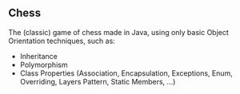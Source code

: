 ## Chess

The (classic) game of chess made in Java, using only basic Object Orientation techniques, such as:

- Inheritance
- Polymorphism
- Class Properties (Association, Encapsulation, Exceptions, Enum, Overriding, Layers Pattern, Static Members, ...)





